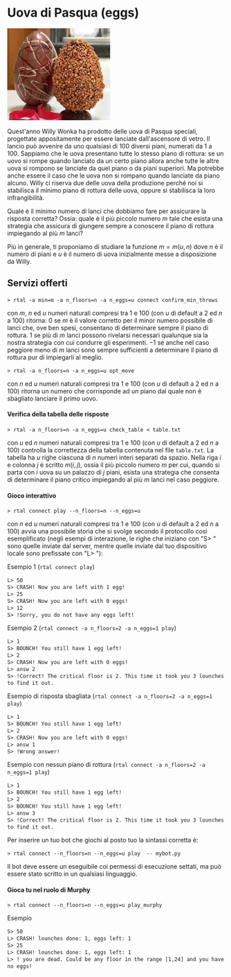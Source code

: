 # Uova di Pasqua (eggs)

![image](../figs/eggs.jpeg)

Quest'anno Willy Wonka ha prodotto delle uova di Pasqua speciali, progettate appositamente per essere lanciate dall'ascensore di vetro.
Il lancio può avvenire da uno qualsiasi di $100$ diversi piani, numerati da $1$ a $100$. Sappiamo che le uova presentano tutte lo stesso piano di rottura: se un uovo si rompe quando lanciato da un certo piano allora anche tutte le altre uova si rompono se lanciate da quel piano o da piani superiori. Ma potrebbe anche essere il caso che le uova non si rompano quando lanciate da piano alcuno. 
Willy ci riserva due delle uova della produzione perché noi si stabilisca il minimo piano di rottura delle uova, oppure si stabilisca la loro infrangibilità.

Quale è il minimo numero di lanci che dobbiamo fare per assicurare la risposta corretta? Ossia: quale è il più piccolo numero $m$ tale che esista una strategia che assicura di giungere sempre a conoscere il piano di rottura impiegando al più $m$ lanci?

Più in generale, ti proponiamo di studiare la funzione $m=m(u,n)$ dove $n$ è il numero di piani e $u$ è il numero di uova inizialmente messe a disposizione da Willy.

## Servizi offerti

```
> rtal -a min=m -a n_floors=n -a n_eggs=u connect confirm_min_throws
```
con $m$, $n$ ed $u$ numeri naturali compresi tra $1$ e $100$ (con $u$ di default a $2$ ed $n$ a $100$) ritorna:
  $0$ se $m$ è il valore corretto per il minor numero possibile di lanci che, ove ben spesi, consentano di determinare sempre il piano di rottura.
  $1$ se più di $m$ lanci possono rivelarsi necessari qualunque sia la nostra strategia con cui condurre gli esperimenti.
  $-1$ se anche nel caso peggiore meno di $m$ lanci sono sempre sufficienti a determinare il piano di rottura pur di impiegarli al meglio.


```
> rtal -a n_floors=n -a n_eggs=u opt_move
```
con $n$ ed $u$ numeri naturali compresi tra $1$ e $100$ (con $u$ di default a $2$ ed $n$ a $100$) ritorna un numero che corrisponde ad un piano dal quale non è sbagliato lanciare il primo uovo.

#### Verifica della tabella delle risposte

```
> rtal -a n_floors=n -a n_eggs=u check_table < table.txt
```
con $u$ ed $n$ numeri naturali compresi tra $1$ e $100$ (con $u$ di default a $2$ ed $n$ a $100$) controlla la correttezza della tabella contenuta nel file `table.txt`. La tabella ha $u$ righe ciascuna di $n$ numeri interi separati da spazio.
Nella riga $i$ e colonna $j$ è scritto $m(i,j)$, ossia il più piccolo numero $m$ per cui, quando si parta con $i$ uova su un palazzo di $j$ piani, esista una strategia che consenta di determinare il piano critico impiegando al più $m$ lanci nel caso peggiore.

#### Gioco interattivo

```
> rtal connect play --n_floors=n --n_eggs=u
```
con $n$ ed $u$ numeri naturali compresi tra $1$ e $100$ (con $u$ di default a $2$ ed $n$ a $100$) avvia una possibile storia che si svolge secondo il protocollo così esemplificato (negli esempi di interazione, le righe che iniziano con "S> " sono quelle inviate dal server, mentre quelle inviate dal tuo dispositivo locale sono prefissate con "L> "):

Esempio 1 (`rtal connect play`)

```
L> 50
S> CRASH! Now you are left with 1 egg! 
L> 25
S> CRASH! Now you are left with 0 eggs! 
L> 12
S> !Sorry, you do not have any eggs left! 
```

Esempio 2 (`rtal connect -a n_floors=2 -a n_eggs=1 play`)
```
L> 1
S> BOUNCH! You still have 1 egg left! 
L> 2
S> CRASH! Now you are left with 0 eggs! 
L> answ 2
S> !Correct! The critical floor is 2. This time it took you 3 lounches to find it out. 
```

Esempio di risposta sbagliata (`rtal connect -a n_floors=2 -a n_eggs=1 play`)
```
L> 1
S> BOUNCH! You still have 1 egg left! 
L> 2
S> CRASH! Now you are left with 0 eggs! 
L> answ 1
S> !Wrong answer! 
```

Esempio con nessun piano di rottura (`rtal connect -a n_floors=2 -a n_eggs=1 play`)
```
L> 1
S> BOUNCH! You still have 1 egg left! 
L> 2
S> BOUNCH! You still have 1 egg left! 
L> answ 3
S> !Correct! The critical floor is 2. This time it took you 3 lounches to find it out. 
```

Per inserire un tuo bot che giochi al posto tuo la sintassi corretta è:

```
> rtal connect --n_floors=n --n_eggs=u play  -- mybot.py
```
Il bot deve essere un eseguibile coi permessi di esecuzione settati, ma può essere stato scritto in un qualsiasi linguaggio.



#### Gioca tu nel ruolo di Murphy

```
> rtal connect --n_floors=n --n_eggs=u play_murphy
```
Esempio
```
S> 50
L> CRASH! lounches done: 1, eggs left: 1 
S> 25
L> CRASH! lounches done: 1, eggs left: 1
L> ! you are dead. Could be any floor in the range [1,24] and you have no eggs! 
```
